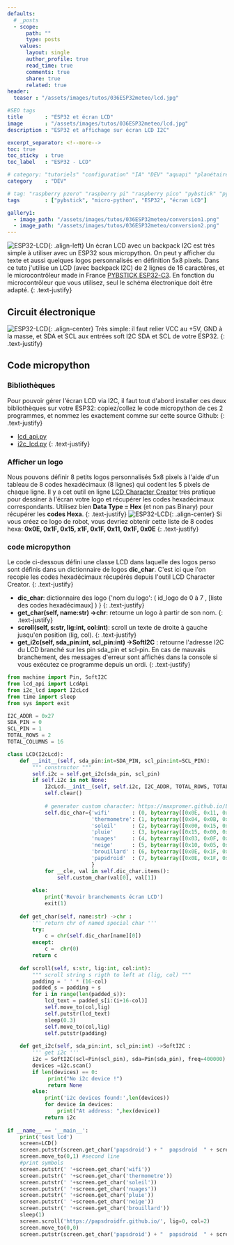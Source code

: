 ```yaml
---
defaults:
  # _posts
  - scope:
      path: ""
      type: posts
    values:
      layout: single
      author_profile: true
      read_time: true
      comments: true
      share: true
      related: true
header: 
  teaser : "/assets/images/tutos/036ESP32meteo/lcd.jpg"

#SEO tags
title       : "ESP32 et écran LCD"
image       : "/assets/images/tutos/036ESP32meteo/lcd.jpg"
description : "ESP32 et affichage sur écran LCD I2C"

excerpt_separator: <!--more-->
toc: true
toc_sticky  : true
toc_label   : "ESP32 - LCD"

# category: "tutoriels" "configuration" "IA" "DEV" "aquapi" "planétaire" 
category    : "DEV" 

# tag: "raspberry pzero" "raspberry pi" "raspberry pico" "pybstick" "python3" "micro-pyhton" "électronique"
tags        : ["pybstick", "micro-python", "ESP32", "écran LCD"]

gallery1:
  - image_path: "/assets/images/tutos/036ESP32meteo/conversion1.png"
  - image_path: "/assets/images/tutos/036ESP32meteo/conversion2.png"
---
```


![ESP32-LCD](/assets/images/tutos/036ESP32meteo/lcd.jpg){: .align-left}
Un écran LCD avec un backpack I2C est très simple à utiliser avec un ESP32 sous micropython. On peut y afficher du texte et aussi quelques logos personnalisés en définition 5x8 pixels. Dans ce tuto j'utilise un LCD (avec backpack I2C) de 2 lignes de 16 caractères, et le microcontrôleur made in France [PYBSTICK ESP32-C3](https://papsdroidfr.github.io/configuration/Pybstick-C3/). En fonction du microcontrôleur que vous utilisez, seul le schéma électronique doit être adapté.
{: .text-justify}

## Circuit électronique
![ESP32-LCD](/assets/images/tutos/036ESP32meteo/ESP32-LCD_fritzing.png){: .align-center}
Très simple: il faut relier VCC au +5V, GND à la masse, et SDA et SCL aux entrées soft I2C SDA et SCL de votre ESP32.
{: .text-justify}

## Code micropython

### Bibliothèques
Pour pouvoir gérer l'écran LCD via I2C, il faut tout d'abord installer ces deux bibliothèques sur votre ESP32: copiez/collez le code micropython de ces 2 programmes, et nommez les exactement comme sur cette source Github:
{: .text-justify}
* [lcd_api.py](https://peppe8o.com/download/micropython/LCD/lcd_api.py)
* [i2c_lcd.py](https://peppe8o.com/download/micropython/LCD/i2c_lcd.py)
{: .text-justify}

### Afficher un logo
Nous pouvons définir 8 petits logos personnalisés 5x8 pixels à l'aide d'un tableau de 8 codes hexadécimaux (8 lignes) qui codent les 5 pixels de chaque ligne. Il y a cet outil en ligne [LCD Character Creator](https://maxpromer.github.io/LCD-Character-Creator/) très pratique pour dessiner à l'écran votre logo et récupérer les codes hexadécimaux correspondants. Utilisez bien **Data Type = Hex** (et non pas Binary) pour récupérer les **codes Hexa**.
{: .text-justify}
![ESP32-LCD](/assets/images/tutos/036ESP32meteo/Character_LCD_Creator.png){: .align-center}
Si vous créez ce logo de robot, vous devriez obtenir cette liste de 8 codes hexa: **0x0E,  0x1F,  0x15,  x1F,  0x1F,  0x11,  0x1F,  0x0E**
{: .text-justify}

### code micropython

Le code ci-dessous défini une classe LCD dans laquelle des logos perso sont définis dans un dictionnaire de logos **dic_char**. C'est ici que l'on recopie les codes hexadécimaux récupérés depuis l'outil LCD Character Creator.
{: .text-justify}
* **dic_char**: dictionnaire des logo {'nom du logo': ( id_logo de 0 à 7 , [liste des codes hexadécimaux] ) }
{: .text-justify}
* **get_char(self, name:str) ->chr**: retourne un logo à partir de son nom.
{: .text-justify}
* **scroll(self, s:str, lig:int, col:int)**: scroll un texte de droite à gauche jusqu'en position (lig, col).
{: .text-justify}
* **get_i2c(self, sda_pin:int, scl_pin:int) ->SoftI2C** : retourne l'adresse I2C du LCD branché sur les pin sda_pin et scl-pin. En cas de mauvais branchement, des messages d'erreur sont affichés dans la console si vous exécutez ce programme depuis un ordi.
{: .text-justify}

```python
from machine import Pin, SoftI2C
from lcd_api import LcdApi
from i2c_lcd import I2cLcd
from time import sleep
from sys import exit

I2C_ADDR = 0x27
SDA_PIN = 0
SCL_PIN = 1
TOTAL_ROWS = 2
TOTAL_COLUMNS = 16

class LCD(I2cLcd):
    def __init__(self, sda_pin:int=SDA_PIN, scl_pin:int=SCL_PIN):
        """ constructor """
        self.i2c = self.get_i2c(sda_pin, scl_pin)
        if self.i2c is not None:
            I2cLcd.__init__(self, self.i2c, I2C_ADDR, TOTAL_ROWS, TOTAL_COLUMNS)
            self.clear()
            
            # generator custom character: https://maxpromer.github.io/LCD-Character-Creator/        
            self.dic_char={'wifi'       : (0, bytearray([0x0E, 0x11, 0x00, 0x1F, 0x00, 0x0E, 0x00, 0x04]) ),
                           'thermometre': (1, bytearray([0x04, 0x0B, 0x0A, 0x0B, 0x0A, 0x17, 0x1F, 0x0E]) ), 
                           'soleil'     : (2, bytearray([0x00, 0x15, 0x0E, 0x11, 0x11, 0x11, 0x0E, 0x15]) ),
                           'pluie'      : (3, bytearray([0x15, 0x00, 0x0E, 0x1F, 0x04, 0x04, 0x14, 0x08]) ),
                           'nuages'     : (4, bytearray([0x03, 0x0F, 0x1E, 0x1E, 0x0C, 0x00, 0x00, 0x00]) ),
                           'neige'      : (5, bytearray([0x10, 0x05, 0x02, 0x05, 0x00, 0x14, 0x08, 0x14]) ),
                           'brouillard' : (6, bytearray([0x0E, 0x1F, 0x0A, 0x15, 0x0A, 0x15, 0x0A, 0x15]) ),
                           'papsdroid'  : (7, bytearray([0x0E, 0x1F, 0x15, 0x1F, 0x1F, 0x11, 0x1F, 0x0E]) ),
                           }
            for __cle, val in self.dic_char.items():
                self.custom_char(val[0], val[1])
            
        else:
            print('Revoir branchements écran LCD')
            exit(1)
          
    def get_char(self, name:str) ->chr :
        ''' return chr of named special char '''
        try:
            c = chr(self.dic_char[name][0])
        except:
            c =  chr(0)
        return c
    
    def scroll(self, s:str, lig:int, col:int):
        """ scroll string s rigth to left at (lig, col) """
        padding = ' ' * (16-col)
        padded_s = padding + s
        for i in range(len(padded_s)):
            lcd_text = padded_s[i:(i+16-col)]
            self.move_to(col,lig)
            self.putstr(lcd_text)
            sleep(0.3)
            self.move_to(col,lig)
            self.putstr(padding)
    
    def get_i2c(self, sda_pin:int, scl_pin:int) ->SoftI2C :
        ''' get i2c '''
        i2c = SoftI2C(scl=Pin(scl_pin), sda=Pin(sda_pin), freq=400000)
        devices =i2c.scan()      
        if len(devices) == 0:
             print("No i2c device !")
             return None
        else:
            print('i2c devices found:',len(devices))
            for device in devices:
                print("At address: ",hex(device))
            return i2c
        
if __name__ == '__main__':
    print('test lcd')            
    screen=LCD()
    screen.putstr(screen.get_char('papsdroid') + "  papsdroid  " + screen.get_char('papsdroid'))
    screen.move_to(0,1) #second line
    #print symbols
    screen.putstr(' '+screen.get_char('wifi'))
    screen.putstr(' '+screen.get_char('thermometre'))
    screen.putstr(' '+screen.get_char('soleil'))
    screen.putstr(' '+screen.get_char('nuages'))
    screen.putstr(' '+screen.get_char('pluie'))
    screen.putstr(' '+screen.get_char('neige'))
    screen.putstr(' '+screen.get_char('brouillard'))
    sleep(1)
    screen.scroll('https://papsdroidfr.github.io/', lig=0, col=2)
    screen.move_to(0,0)
    screen.putstr(screen.get_char('papsdroid') + "  papsdroid  " + screen.get_char('papsdroid'))
```